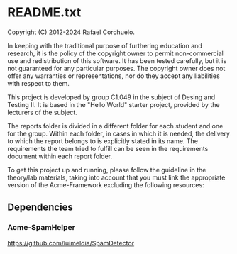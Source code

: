 # README.txt

Copyright (C) 2012-2024 Rafael Corchuelo.

In keeping with the traditional purpose of furthering education and research, it is
the policy of the copyright owner to permit non-commercial use and redistribution of
this software. It has been tested carefully, but it is not guaranteed for any particular
purposes.  The copyright owner does not offer any warranties or representations, nor do
they accept any liabilities with respect to them.


This project is developed by group C1.049 in the subject of Desing and Testing II. 
It is based in the "Hello World" starter project, provided by the lecturers of the subject.

The reports folder is divided in a different folder for each student and one for the group. Within each folder, in cases in which it is needed, the delivery to which the report belongs to is explicitly stated in its name. The requirements the team tried to fulfill can be seen in the requirements document within each report folder.

To get this project up and running, please follow the guideline in the theory/lab materials,
taking into account that you must link the appropriate version of the Acme-Framework excluding 
the following resources:

## Dependencies
### Acme-SpamHelper
https://github.com/luimeldia/SpamDetector

 

